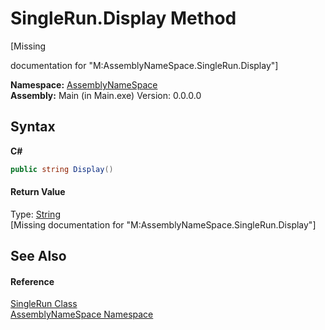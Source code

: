 # SingleRun.Display Method 
 

\[Missing <summary> documentation for "M:AssemblyNameSpace.SingleRun.Display"\]

**Namespace:**&nbsp;<a href="6bcc80ef-5cfd-db5f-1eb2-7297d1c16397">AssemblyNameSpace</a><br />**Assembly:**&nbsp;Main (in Main.exe) Version: 0.0.0.0

## Syntax

**C#**<br />
``` C#
public string Display()
```


#### Return Value
Type: <a href="http://msdn2.microsoft.com/en-us/library/s1wwdcbf" target="_blank">String</a><br />\[Missing <returns> documentation for "M:AssemblyNameSpace.SingleRun.Display"\]

## See Also


#### Reference
<a href="3794b90e-ef77-abe1-7b81-69dc40cecbdf">SingleRun Class</a><br /><a href="6bcc80ef-5cfd-db5f-1eb2-7297d1c16397">AssemblyNameSpace Namespace</a><br />